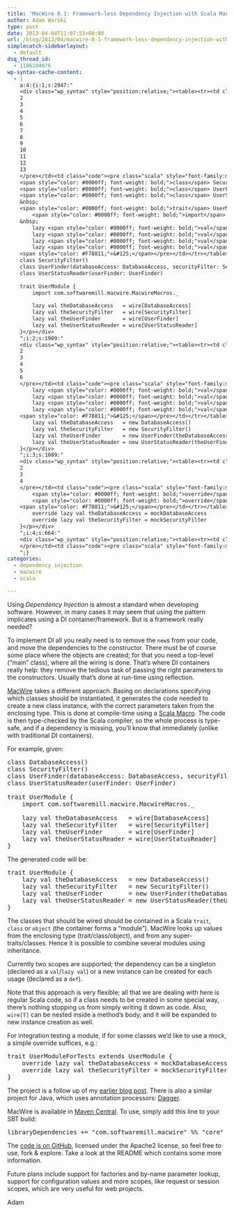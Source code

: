 ```yaml
---
title: 'MacWire 0.1: Framework-less Dependency Injection with Scala Macros'
author: Adam Warski
type: post
date: 2013-04-04T11:07:53+00:00
url: /blog/2013/04/macwire-0-1-framework-less-dependency-injection-with-scala-macros/
simplecatch-sidebarlayout:
  - default
dsq_thread_id:
  - 1186104076
wp-syntax-cache-content:
  - |
    a:4:{i:1;s:2947:"
    <div class="wp_syntax" style="position:relative;"><table><tr><td class="line_numbers"><pre>1
    2
    3
    4
    5
    6
    7
    8
    9
    10
    11
    12
    13
    </pre></td><td class="code"><pre class="scala" style="font-family:monospace;"><span style="color: #0000ff; font-weight: bold;">class</span> DatabaseAccess<span style="color: #F78811;">&#40;</span><span style="color: #F78811;">&#41;</span>
    <span style="color: #0000ff; font-weight: bold;">class</span> SecurityFilter<span style="color: #F78811;">&#40;</span><span style="color: #F78811;">&#41;</span>
    <span style="color: #0000ff; font-weight: bold;">class</span> UserFinder<span style="color: #F78811;">&#40;</span>databaseAccess<span style="color: #000080;">:</span> DatabaseAccess, securityFilter<span style="color: #000080;">:</span> SecurityFilter<span style="color: #F78811;">&#41;</span>
    <span style="color: #0000ff; font-weight: bold;">class</span> UserStatusReader<span style="color: #F78811;">&#40;</span>userFinder<span style="color: #000080;">:</span> UserFinder<span style="color: #F78811;">&#41;</span>
    &nbsp;
    <span style="color: #0000ff; font-weight: bold;">trait</span> UserModule <span style="color: #F78811;">&#123;</span>
        <span style="color: #0000ff; font-weight: bold;">import</span> com.<span style="color: #000000;">softwaremill</span>.<span style="color: #000000;">macwire</span>.<span style="color: #000000;">MacwireMacros</span>.<span style="color: #000080;">_</span>
    &nbsp;
        lazy <span style="color: #0000ff; font-weight: bold;">val</span> theDatabaseAccess   <span style="color: #000080;">=</span> wire<span style="color: #F78811;">&#91;</span>DatabaseAccess<span style="color: #F78811;">&#93;</span>
        lazy <span style="color: #0000ff; font-weight: bold;">val</span> theSecurityFilter   <span style="color: #000080;">=</span> wire<span style="color: #F78811;">&#91;</span>SecurityFilter<span style="color: #F78811;">&#93;</span>
        lazy <span style="color: #0000ff; font-weight: bold;">val</span> theUserFinder       <span style="color: #000080;">=</span> wire<span style="color: #F78811;">&#91;</span>UserFinder<span style="color: #F78811;">&#93;</span>
        lazy <span style="color: #0000ff; font-weight: bold;">val</span> theUserStatusReader <span style="color: #000080;">=</span> wire<span style="color: #F78811;">&#91;</span>UserStatusReader<span style="color: #F78811;">&#93;</span>
    <span style="color: #F78811;">&#125;</span></pre></td></tr></table><p class="theCode" style="display:none;">class DatabaseAccess()
    class SecurityFilter()
    class UserFinder(databaseAccess: DatabaseAccess, securityFilter: SecurityFilter)
    class UserStatusReader(userFinder: UserFinder)
    
    trait UserModule {
        import com.softwaremill.macwire.MacwireMacros._
    
        lazy val theDatabaseAccess   = wire[DatabaseAccess]
        lazy val theSecurityFilter   = wire[SecurityFilter]
        lazy val theUserFinder       = wire[UserFinder]
        lazy val theUserStatusReader = wire[UserStatusReader]
    }</p></div>
    ";i:2;s:1909:"
    <div class="wp_syntax" style="position:relative;"><table><tr><td class="line_numbers"><pre>1
    2
    3
    4
    5
    6
    </pre></td><td class="code"><pre class="scala" style="font-family:monospace;"><span style="color: #0000ff; font-weight: bold;">trait</span> UserModule <span style="color: #F78811;">&#123;</span>
        lazy <span style="color: #0000ff; font-weight: bold;">val</span> theDatabaseAccess   <span style="color: #000080;">=</span> <span style="color: #0000ff; font-weight: bold;">new</span> DatabaseAccess<span style="color: #F78811;">&#40;</span><span style="color: #F78811;">&#41;</span>
        lazy <span style="color: #0000ff; font-weight: bold;">val</span> theSecurityFilter   <span style="color: #000080;">=</span> <span style="color: #0000ff; font-weight: bold;">new</span> SecurityFilter<span style="color: #F78811;">&#40;</span><span style="color: #F78811;">&#41;</span>
        lazy <span style="color: #0000ff; font-weight: bold;">val</span> theUserFinder       <span style="color: #000080;">=</span> <span style="color: #0000ff; font-weight: bold;">new</span> UserFinder<span style="color: #F78811;">&#40;</span>theDatabaseAccess, theSecurityFilter<span style="color: #F78811;">&#41;</span>
        lazy <span style="color: #0000ff; font-weight: bold;">val</span> theUserStatusReader <span style="color: #000080;">=</span> <span style="color: #0000ff; font-weight: bold;">new</span> UserStatusReader<span style="color: #F78811;">&#40;</span>theUserFinder<span style="color: #F78811;">&#41;</span>
    <span style="color: #F78811;">&#125;</span></pre></td></tr></table><p class="theCode" style="display:none;">trait UserModule {
        lazy val theDatabaseAccess   = new DatabaseAccess()
        lazy val theSecurityFilter   = new SecurityFilter()
        lazy val theUserFinder       = new UserFinder(theDatabaseAccess, theSecurityFilter)
        lazy val theUserStatusReader = new UserStatusReader(theUserFinder)
    }</p></div>
    ";i:3;s:1089:"
    <div class="wp_syntax" style="position:relative;"><table><tr><td class="line_numbers"><pre>1
    2
    3
    4
    </pre></td><td class="code"><pre class="scala" style="font-family:monospace;"><span style="color: #0000ff; font-weight: bold;">trait</span> UserModuleForTests <span style="color: #0000ff; font-weight: bold;">extends</span> UserModule <span style="color: #F78811;">&#123;</span>
        <span style="color: #0000ff; font-weight: bold;">override</span> lazy <span style="color: #0000ff; font-weight: bold;">val</span> theDatabaseAccess <span style="color: #000080;">=</span> mockDatabaseAccess
        <span style="color: #0000ff; font-weight: bold;">override</span> lazy <span style="color: #0000ff; font-weight: bold;">val</span> theSecurityFilter <span style="color: #000080;">=</span> mockSecurityFilter
    <span style="color: #F78811;">&#125;</span></pre></td></tr></table><p class="theCode" style="display:none;">trait UserModuleForTests extends UserModule {
        override lazy val theDatabaseAccess = mockDatabaseAccess
        override lazy val theSecurityFilter = mockSecurityFilter
    }</p></div>
    ";i:4;s:664:"
    <div class="wp_syntax" style="position:relative;"><table><tr><td class="line_numbers"><pre>1
    </pre></td><td class="code"><pre class="scala" style="font-family:monospace;">libraryDependencies +<span style="color: #000080;">=</span> <span style="color: #6666FF;">&quot;com.softwaremill.macwire&quot;</span> <span style="color: #000080;">%%</span> <span style="color: #6666FF;">&quot;core&quot;</span> <span style="color: #000080;">%</span> <span style="color: #6666FF;">&quot;0.1&quot;</span></pre></td></tr></table><p class="theCode" style="display:none;">libraryDependencies += &quot;com.softwaremill.macwire&quot; %% &quot;core&quot; % &quot;0.1&quot;</p></div>
    ";}
categories:
  - dependency injection
  - macwire
  - scala

---
```

Using _Dependency Injection_ is almost a standard when developing software. However, in many cases it may seem that using the pattern implicates using a DI container/framework. But is a framework really needed? 

To implement DI all you really need is to remove the `new`s from your code, and move the dependencies to the constructor. There must be of course some place where the objects are created; for that you need a top-level (&#8220;main&#8221; class), where all the wiring is done. That&#8217;s where DI containers really help: they remove the tedious task of passing the right parameters to the constructors. Usually that&#8217;s done at run-time using reflection.

[MacWire][1] takes a different approach. Basing on declarations specifying which classes should be instantiated, it generates the code needed to create a new class instance, with the correct parameters taken from the enclosing type. This is done at compile-time using a [Scala Macro][2]. The code is then type-checked by the Scala compiler, so the whole process is type-safe, and if a dependency is missing, you&#8217;ll know that immediately (unlike with traditional DI containers).

For example, given:

<pre lang="scala" line="1">class DatabaseAccess()
class SecurityFilter()
class UserFinder(databaseAccess: DatabaseAccess, securityFilter: SecurityFilter)
class UserStatusReader(userFinder: UserFinder)

trait UserModule {
    import com.softwaremill.macwire.MacwireMacros._

    lazy val theDatabaseAccess   = wire[DatabaseAccess]
    lazy val theSecurityFilter   = wire[SecurityFilter]
    lazy val theUserFinder       = wire[UserFinder]
    lazy val theUserStatusReader = wire[UserStatusReader]
}
</pre>

The generated code will be:

<pre lang="scala" line="1">trait UserModule {
    lazy val theDatabaseAccess   = new DatabaseAccess()
    lazy val theSecurityFilter   = new SecurityFilter()
    lazy val theUserFinder       = new UserFinder(theDatabaseAccess, theSecurityFilter)
    lazy val theUserStatusReader = new UserStatusReader(theUserFinder)
}
</pre>

The classes that should be wired should be contained in a Scala `trait`, `class` or `object` (the container forms a &#8220;module&#8221;). MacWire looks up values from the enclosing type (trait/class/object), and from any super-traits/classes. Hence it is possible to combine several modules using inheritance.

Currently two scopes are supported; the dependency can be a singleton (declared as a `val`/`lazy val`) or a new instance can be created for each usage (declared as a `def`).

Note that this approach is very flexible; all that we are dealing with here is regular Scala code, so if a class needs to be created in some special way, there&#8217;s nothing stopping us from simply writing it down as code. Also, `wire[T]` can be nested inside a method&#8217;s body, and it will be expanded to new instance creation as well.

For integration testing a module, if for some classes we&#8217;d like to use a mock, a simple override suffices, e.g.:

<pre lang="scala" line="1">trait UserModuleForTests extends UserModule {
    override lazy val theDatabaseAccess = mockDatabaseAccess
    override lazy val theSecurityFilter = mockSecurityFilter
}
</pre>

The project is a follow up of my [earlier blog post][3]. There is also a similar project for Java, which uses annotation processors: [Dagger][4].

MacWire is available in [Maven Central][5]. To use, simply add this line to your SBT build:

<pre lang="scala" line="1">libraryDependencies += "com.softwaremill.macwire" %% "core" % "0.1"
</pre>

The [code is on GitHub][1], licensed under the Apache2 license, so feel free to use, fork & explore. Take a look at the README which contains some more information.

Future plans include support for factories and by-name parameter lookup, support for configuration values and more scopes, like request or session scopes, which are very useful for web projects.

Adam

 [1]: https://github.com/adamw/macwire
 [2]: http://scalamacros.org/
 [3]: http://www.warski.org/blog/2013/03/dependency-injection-with-scala-macros-auto-wiring/ "Dependency injection with Scala macros: auto-wiring"
 [4]: https://github.com/square/dagger
 [5]: http://repo1.maven.org/maven2/com/softwaremill/macwire/
